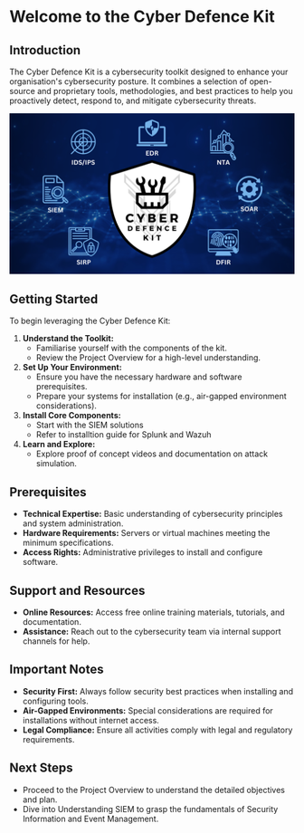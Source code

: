 # **Welcome to the Cyber Defence Kit**

## **Introduction**

The Cyber Defence Kit is a cybersecurity toolkit designed to enhance your organisation's cybersecurity posture. It combines a selection of open-source and proprietary tools, methodologies, and best practices to help you proactively detect, respond to, and mitigate cybersecurity threats.

![CDK intro visual.png](CDK_intro_visual.png)

## **Getting Started**

To begin leveraging the Cyber Defence Kit:

1. **Understand the Toolkit:**
    - Familiarise yourself with the components of the kit.
    - Review the Project Overview for a high-level understanding.
2. **Set Up Your Environment:**
    - Ensure you have the necessary hardware and software prerequisites.
    - Prepare your systems for installation (e.g., air-gapped environment considerations).
3. **Install Core Components:**
    - Start with the SIEM solutions
    - Refer to installtion guide for Splunk and Wazuh
4. **Learn and Explore:**
    - Explore proof of concept videos and documentation on attack simulation.

## **Prerequisites**

- **Technical Expertise:** Basic understanding of cybersecurity principles and system administration.
- **Hardware Requirements:** Servers or virtual machines meeting the minimum specifications.
- **Access Rights:** Administrative privileges to install and configure software.

## **Support and Resources**

- **Online Resources:** Access free online training materials, tutorials, and documentation.
- **Assistance:** Reach out to the cybersecurity team via internal support channels for help.

## **Important Notes**

- **Security First:** Always follow security best practices when installing and configuring tools.
- **Air-Gapped Environments:** Special considerations are required for installations without internet access.
- **Legal Compliance:** Ensure all activities comply with legal and regulatory requirements.

## **Next Steps**

- Proceed to the Project Overview to understand the detailed objectives and plan.
- Dive into Understanding SIEM to grasp the fundamentals of Security Information and Event Management.